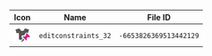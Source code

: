 | Icon | Name | File ID |
| ---  | ---  | ---     |
| ![](editconstraints_32.png) | `editconstraints_32` | `-6653826369513442129` |
